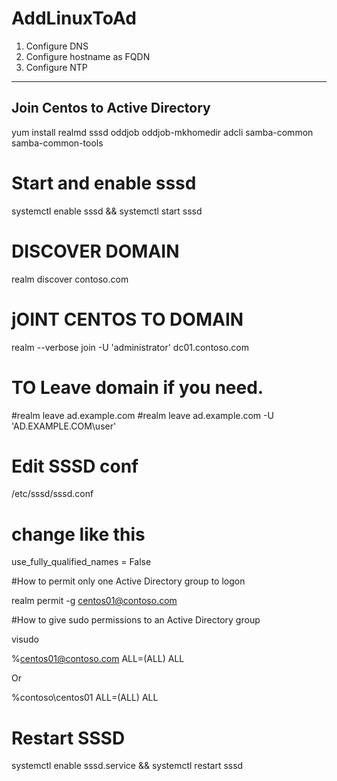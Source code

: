 # AddLinuxToAd
1. Configure DNS
2. Configure hostname as FQDN
3. Configure NTP
_______________________________________________________
## Join Centos to Active Directory

yum install realmd sssd oddjob oddjob-mkhomedir adcli samba-common samba-common-tools

# Start and enable sssd

systemctl enable sssd && systemctl start sssd

# DISCOVER DOMAIN

realm discover contoso.com

# jOINT CENTOS TO DOMAIN

realm --verbose join -U 'administrator' dc01.contoso.com

# TO Leave domain if you need.

#realm leave ad.example.com
#realm leave ad.example.com -U 'AD.EXAMPLE.COM\user'

# Edit SSSD conf

/etc/sssd/sssd.conf

# change like this

use_fully_qualified_names = False

#How to permit only one Active Directory group to logon

realm permit -g centos01@contoso.com

#How to give sudo permissions to an Active Directory group

visudo

%centos01@contoso.com ALL=(ALL) ALL

Or

%contoso\\centos01 ALL=(ALL) ALL

# Restart SSSD

systemctl enable sssd.service && systemctl restart sssd
